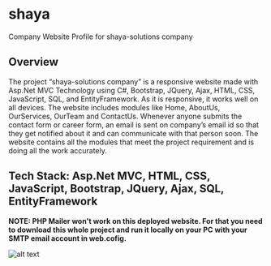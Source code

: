 # shaya
Company Website Profile for shaya-solutions company


## Overview
The project “shaya-solutions company” is a responsive website made with Asp.Net MVC Technology using C#, Bootstrap, JQuery, Ajax, HTML, CSS, JavaScript, SQL, and EntityFramework.
As it is responsive, it works well on all devices. The website includes modules like Home, AboutUs, OurServices, OurTeam and ContactUs.
Whenever anyone submits the contact form or career form, an email is sent on company’s email id so that they get notified about it and can communicate with that person soon.
The website contains all the modules that meet the project requirement and is doing all the work accurately.


## Tech Stack: Asp.Net MVC, HTML, CSS, JavaScript, Bootstrap, JQuery, Ajax, SQL, EntityFramework


__NOTE: PHP Mailer won't work on this deployed website. For that you need to download this whole project and run it locally on your PC with your SMTP email account in web.cofig.__


![alt text](https://github.com/soheilasadeghian/CallWithMe/blob/main/CallWithMe/Content/screenshot.png?raw=true)
